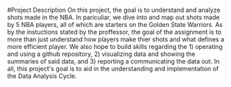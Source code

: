 #Project Description
On this project, the goal is to understand and analyze shots made in the NBA. In pariculiar, we dive into and map out shots made by 5 NBA players, all of which are starters on the Golden State Warriors. As by the instuctions stated by the proffessor, the goal of the assignment is to more than just understand how players make thier shots and what defines a more efficient player. We also hope to build skills regarding the 1) operating and using a github repository, 2) visualizing data and showing the summaries of said data, and 3) reporting a communicating the data out. In all, this project's goal is to aid in the understanding and implementation of the Data Analysis Cycle. 

